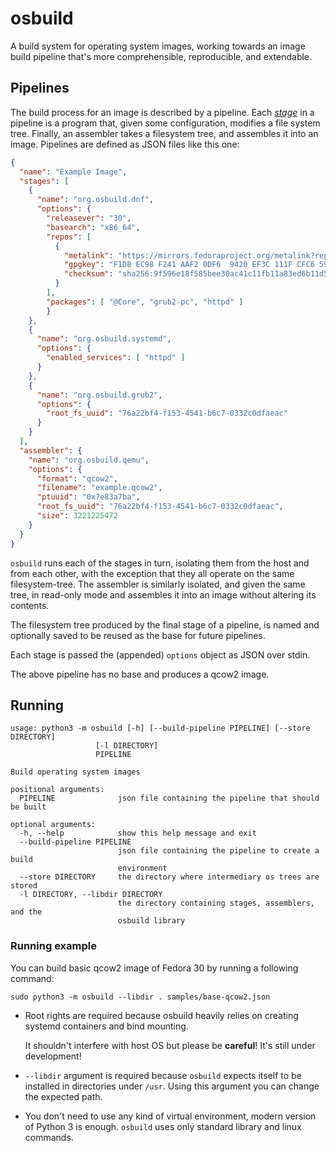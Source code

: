 # osbuild

A build system for operating system images, working towards an image build
pipeline that's more comprehensible, reproducible, and extendable.

## Pipelines

The build process for an image is described by a pipeline. Each
[*stage*](/stages) in a pipeline is a program that, given some configuration,
modifies a file system tree. Finally, an assembler takes a filesystem tree, and
assembles it into an image. Pipelines are defined as JSON files like this one:

```json
{
  "name": "Example Image",
  "stages": [
    {
      "name": "org.osbuild.dnf",
      "options": {
        "releasever": "30",
        "basearch": "x86_64",
        "repos": [
          {
            "metalink": "https://mirrors.fedoraproject.org/metalink?repo=fedora-$releasever&arch=$basearch",
            "gpgkey": "F1D8 EC98 F241 AAF2 0DF6  9420 EF3C 111F CFC6 59B9",
            "checksum": "sha256:9f596e18f585bee30ac41c11fb11a83ed6b11d5b341c1cb56ca4015d7717cb97"
          }
        ],
        "packages": [ "@Core", "grub2-pc", "httpd" ]
        }
    },
    {
      "name": "org.osbuild.systemd",
      "options": {
        "enabled_services": [ "httpd" ]
      }
    },
    {
      "name": "org.osbuild.grub2",
      "options": {
        "root_fs_uuid": "76a22bf4-f153-4541-b6c7-0332c0dfaeac"
      }
    }
  ],
  "assembler": {
    "name": "org.osbuild.qemu",
    "options": {
      "format": "qcow2",
      "filename": "example.qcow2",
      "ptuuid": "0x7e83a7ba",
      "root_fs_uuid": "76a22bf4-f153-4541-b6c7-0332c0dfaeac",
      "size": 3221225472
    }
  }
}
```

`osbuild` runs each of the stages in turn, isolating them from the host and
from each other, with the exception that they all operate on the same
filesystem-tree. The assembler is similarly isolated, and given the same
tree, in read-only mode and assembles it into an image without altering
its contents.

The filesystem tree produced by the final stage of a pipeline, is named
and optionally saved to be reused as the base for future pipelines.

Each stage is passed the (appended) `options` object as JSON over stdin.

The above pipeline has no base and produces a qcow2 image.

## Running

```
usage: python3 -m osbuild [-h] [--build-pipeline PIPELINE] [--store DIRECTORY]
                   [-l DIRECTORY]
                   PIPELINE

Build operating system images

positional arguments:
  PIPELINE              json file containing the pipeline that should be built

optional arguments:
  -h, --help            show this help message and exit
  --build-pipeline PIPELINE
                        json file containing the pipeline to create a build
                        environment
  --store DIRECTORY     the directory where intermediary os trees are stored
  -l DIRECTORY, --libdir DIRECTORY
                        the directory containing stages, assemblers, and the
                        osbuild library
```

### Running example

You can build basic qcow2 image of Fedora 30 by running a following command:

```
sudo python3 -m osbuild --libdir . samples/base-qcow2.json
```

- Root rights are required because osbuild heavily relies on creating
  systemd containers and bind mounting.

  It shouldn't interfere with host OS but please be **careful**! It's still under
  development!

- `--libdir` argument is required because `osbuild` expects itself to be
  installed in directories under `/usr`. Using this argument you can change
  the expected path.

- You don't need to use any kind of virtual environment, modern version of
  Python 3 is enough. `osbuild` uses only standard library and linux commands.

